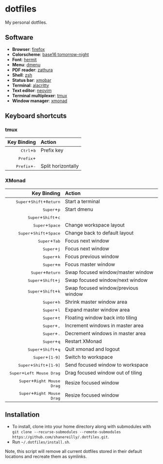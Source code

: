 # dotfiles
My personal dotfiles. 

## Software
- **Browser**: [firefox](https://www.mozilla.org/en-US/exp/firefox/)
- **Colorscheme**: [base16 tomorrow-night](https://github.com/chriskempson/base16-tomorrow-scheme)
- **Font**: [hermit](https://pcaro.es/p/hermit/)
- **Menu**: [dmenu](https://tools.suckless.org/dmenu/)
- **PDF reader**: [zathura](https://pwmt.org/projects/zathura/)
- **Shell**: [zsh](http://zsh.sourceforge.net/)
- **Status bar**: [xmobar](https://xmobar.org/)
- **Terminal**: [alacritty](https://github.com/alacritty/alacritty)
- **Text editor**: [neovim](https://neovim.io/)
- **Terminal multiplexer**: [tmux](https://github.com/tmux/tmux/wiki)
- **Window manager**: [xmonad](https://xmonad.org/)

## Keyboard shortcuts

### tmux

|                 Key Binding                        |                  Action             |
|---------------------------------------------------:|:------------------------------------|
|<kbd>Ctrl</kbd>+<kbd>b</kbd>                        | Prefix key                          |
|<kbd>Prefix</kbd>+<kbd>|</kbd>                      | Split vertically                    |
|<kbd>Prefix</kbd>+<kbd>-</kbd>                      | Split horizontally                  |

### XMonad
|                 Key Binding                        |                  Action             |
|---------------------------------------------------:|:------------------------------------|
|<kbd>Super</kbd>+<kbd>Shift</kbd>+<kbd>Return</kbd> | Start a terminal                    |
|<kbd>Super</kbd>+<kbd>p</kbd>                       | Start dmenu                         |
|<kbd>Super</kbd>+<kbd>Shift</kbd>+<kbd>c</kbd> |    | Close focused window                |
|<kbd>Super</kbd>+<kbd>Space</kbd>                   | Change workspace layout             |
|<kbd>Super</kbd>+<kbd>Shift</kbd>+<kbd>Space</kbd>  | Change back to default layout       |
|<kbd>Super</kbd>+<kbd>Tab</kbd>                     | Focus next window                   |
|<kbd>Super</kbd>+<kbd>j</kbd>                       | Focus next window                   |
|<kbd>Super</kbd>+<kbd>k</kbd>                       | Focus previous window               |
|<kbd>Super</kbd>+<kbd>m</kbd>                       | Focus master window                 |
|<kbd>Super</kbd>+<kbd>Return</kbd>                  | Swap focused window/master window   |
|<kbd>Super</kbd>+<kbd>Shift</kbd>+<kbd>j</kbd>      | Swap focused window/next window     |
|<kbd>Super</kbd>+<kbd>Shift</kbd>+<kbd>k</kbd>      | Swap focused window/previous window |
|<kbd>Super</kbd>+<kbd>h</kbd>                       | Shrink master window area           |
|<kbd>Super</kbd>+<kbd>l</kbd>                       | Expand master window area           |
|<kbd>Super</kbd>+<kbd>t</kbd>                       | Floating window back into tiling    |
|<kbd>Super</kbd>+<kbd>,</kbd>                       | Increment windows in master area    |
|<kbd>Super</kbd>+<kbd>.</kbd>                       | Decrement windows in master area    |
|<kbd>Super</kbd>+<kbd>q</kbd>                       | Restart XMonad                      |
|<kbd>Super</kbd>+<kbd>Shift</kbd>+<kbd>q</kbd>      | Quit xmonad and logout              |
|<kbd>Super</kbd>+<kbd>[1-9]</kbd>                   | Switch to workspace                 |
|<kbd>Super</kbd>+<kbd>Shift</kbd>+<kbd>[1-9]</kbd>  | Send focused window to workspace    |
|<kbd>Super</kbd>+<kbd>Left Mouse Drag</kbd>         | Drag focused window out of tiling   |
|<kbd>Super</kbd>+<kbd>Right Mouse Drag</kbd>        | Resize focused window               |
|<kbd>Super</kbd>+<kbd>Right Mouse Drag</kbd>        | Resize focused window               |

## Installation
- To install, clone into your home directory along with submodules with `git clone --recurse-submodules --remote-submodules https://github.com/shanereilly/.dotfiles.git`. 
- Run `~/.dotfiles/install.sh`. 

Note, this script will remove all current dotfiles stored in their default locations and recreate them as symlinks.
